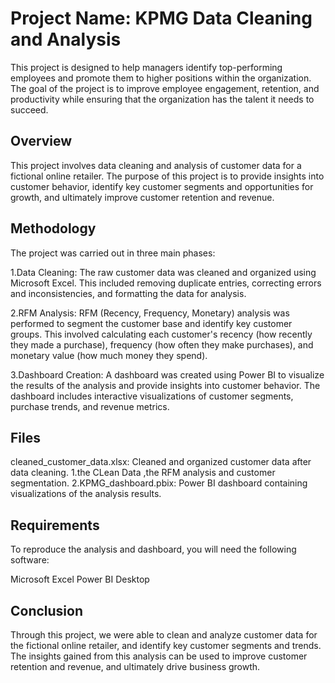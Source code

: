 
# Project Name: KPMG Data Cleaning and Analysis

This project is designed to help managers identify top-performing employees and promote them to higher positions within the organization. The goal of the project is to improve employee engagement, retention, and productivity while ensuring that the organization has the talent it needs to succeed.



## Overview
This project involves data cleaning and analysis of customer data for a fictional online retailer. The purpose of this project is to provide insights into customer behavior, identify key customer segments and opportunities for growth, and ultimately improve customer retention and revenue.
## Methodology
The project was carried out in three main phases:

1.Data Cleaning: The raw customer data was cleaned and organized using Microsoft Excel. This included removing duplicate entries, correcting errors and inconsistencies, and formatting the data for analysis.

2.RFM Analysis: RFM (Recency, Frequency, Monetary) analysis was performed to segment the customer base and identify key customer groups. This involved calculating each customer's recency (how recently they made a purchase), frequency (how often they make purchases), and monetary value (how much money they spend).

3.Dashboard Creation: A dashboard was created using Power BI to visualize the results of the analysis and provide insights into customer behavior. The dashboard includes interactive visualizations of customer segments, purchase trends, and revenue metrics.
## Files
cleaned_customer_data.xlsx: Cleaned and organized customer data after data cleaning.
1.the CLean Data ,the RFM analysis and customer segmentation.
2.KPMG_dashboard.pbix: Power BI dashboard containing visualizations of the analysis results.
## Requirements
To reproduce the analysis and dashboard, you will need the following software:

Microsoft Excel
Power BI Desktop
## Conclusion
Through this project, we were able to clean and analyze customer data for the fictional online retailer, and identify key customer segments and trends. The insights gained from this analysis can be used to improve customer retention and revenue, and ultimately drive business growth.